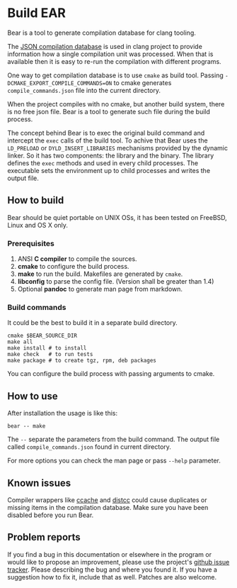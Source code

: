 Build EAR
=========

Bear is a tool to generate compilation database for clang tooling.

The [JSON compilation database][JSONCDB] is used in clang project to provide
information how a single compilation unit was processed. When that
is available then it is easy to re-run the compilation with different
programs.

One way to get compilation database is to use `cmake` as build tool. Passing
`-DCMAKE_EXPORT_COMPILE_COMMANDS=ON` to cmake generates `compile_commands.json`
file into the current directory.

When the project compiles with no cmake, but another build system, there is
no free json file. Bear is a tool to generate such file during the build
process.

The concept behind Bear is to exec the original build command and
intercept the `exec` calls of the build tool. To achive that Bear uses the
`LD_PRELOAD` or `DYLD_INSERT_LIBRARIES` mechanisms provided by the dynamic
linker. So it has two components: the library and the binary. The library
defines the `exec` methods and used in every child processes. The executable
sets the environment up to child processes and writes the output file.

  [JSONCDB]: http://clang.llvm.org/docs/JSONCompilationDatabase.html


How to build
------------

Bear should be quiet portable on UNIX OSs, it has been tested on FreeBSD,
Linux and OS X only.

### Prerequisites

1. ANSI **C compiler** to compile the sources.
2. **cmake** to configure the build process.
3. **make** to run the build. Makefiles are generated by `cmake`.
4. **libconfig** to parse the config file. (Version shall be greater than 1.4)
5. Optional **pandoc** to generate man page from markdown.

### Build commands

It could be the best to build it in a separate build directory.

    cmake $BEAR_SOURCE_DIR
    make all
    make install # to install
    make check   # to run tests
    make package # to create tgz, rpm, deb packages

You can configure the build process with passing arguments to cmake.


How to use
----------

After installation the usage is like this:

    bear -- make

The `--` separate the parameters from the build command. The output file
called `compile_commands.json` found  in current directory.

For more options you can check the man page or pass `--help` parameter.


Known issues
------------

Compiler wrappers like [ccache][CCACHE] and [distcc][DISTCC] could cause
duplicates or missing items in the compilation database. Make sure you have
been disabled before you run Bear.

  [CCACHE]: http://ccache.samba.org/
  [DISTCC]: http://code.google.com/p/distcc/


Problem reports
---------------

If you find a bug in this documentation or elsewhere in the program or would
like to propose an improvement, please use the project's [github issue
tracker][ISSUES]. Please describing the bug and where you found it. If you
have a suggestion how to fix it, include that as well. Patches are also
welcome.

  [ISSUES]: https://github.com/rizsotto/Bear/issues
